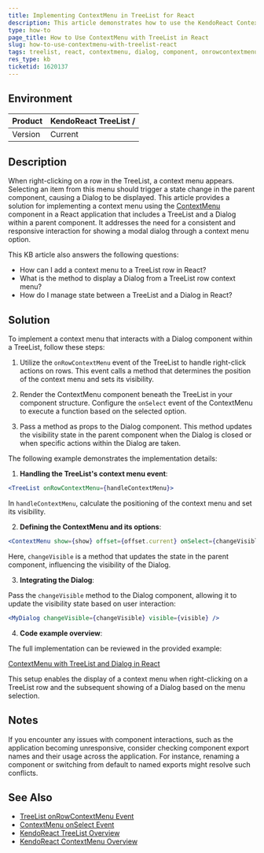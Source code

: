 ```yaml
---
title: Implementing ContextMenu in TreeList for React
description: This article demonstrates how to use the KendoReact ContextMenu component with the TreeList for React to display context menus on row right-click and manage dialog visibility.
type: how-to
page_title: How to Use ContextMenu with TreeList in React
slug: how-to-use-contextmenu-with-treelist-react
tags: treelist, react, contextmenu, dialog, component, onrowcontextmenu, onselect
res_type: kb
ticketid: 1620137
---
```


## Environment

| Product | KendoReact TreeList / |
| --- | --- |
| Version | Current |

## Description

When right-clicking on a row in the TreeList, a context menu appears. Selecting an item from this menu should trigger a state change in the parent component, causing a Dialog to be displayed. This article provides a solution for implementing a context menu using the [ContextMenu](https://www.telerik.com/kendo-react-ui/components/layout/contextmenu/) component in a React application that includes a TreeList and a Dialog within a parent component. It addresses the need for a consistent and responsive interaction for showing a modal dialog through a context menu option.

This KB article also answers the following questions:
- How can I add a context menu to a TreeList row in React?
- What is the method to display a Dialog from a TreeList row context menu?
- How do I manage state between a TreeList and a Dialog in React?

## Solution

To implement a context menu that interacts with a Dialog component within a TreeList, follow these steps:

1. Utilize the `onRowContextMenu` event of the TreeList to handle right-click actions on rows. This event calls a method that determines the position of the context menu and sets its visibility.

2. Render the ContextMenu component beneath the TreeList in your component structure. Configure the `onSelect` event of the ContextMenu to execute a function based on the selected option.

3. Pass a method as props to the Dialog component. This method updates the visibility state in the parent component when the Dialog is closed or when specific actions within the Dialog are taken.

The following example demonstrates the implementation details:

1. **Handling the TreeList's context menu event**:

```jsx
<TreeList onRowContextMenu={handleContextMenu}>
```
In `handleContextMenu`, calculate the positioning of the context menu and set its visibility.

2. **Defining the ContextMenu and its options**:

```jsx
<ContextMenu show={show} offset={offset.current} onSelect={changeVisible}>
```
Here, `changeVisible` is a method that updates the state in the parent component, influencing the visibility of the Dialog.

3. **Integrating the Dialog**:

Pass the `changeVisible` method to the Dialog component, allowing it to update the visibility state based on user interaction:

```jsx
<MyDialog changeVisible={changeVisible} visible={visible} />
```

4. **Code example overview**:

The full implementation can be reviewed in the provided example:

[ContextMenu with TreeList and Dialog in React](https://stackblitz.com/edit/react-jxsy3b-l1l18y?file=app%2FMyDialog.jsx,app%2Fmain.jsx)

This setup enables the display of a context menu when right-clicking on a TreeList row and the subsequent showing of a Dialog based on the menu selection.

## Notes

If you encounter any issues with component interactions, such as the application becoming unresponsive, consider checking component export names and their usage across the application. For instance, renaming a component or switching from default to named exports might resolve such conflicts.

## See Also

- [TreeList onRowContextMenu Event](https://www.telerik.com/kendo-react-ui/components/treelist/api/TreeListProps/#toc-onrowcontextmenu)
- [ContextMenu onSelect Event](https://www.telerik.com/kendo-react-ui/components/layout/api/ContextMenuProps/#toc-onselect)
- [KendoReact TreeList Overview](https://www.telerik.com/kendo-react-ui/components/treelist/)
- [KendoReact ContextMenu Overview](https://www.telerik.com/kendo-react-ui/components/layout/contextmenu/)
